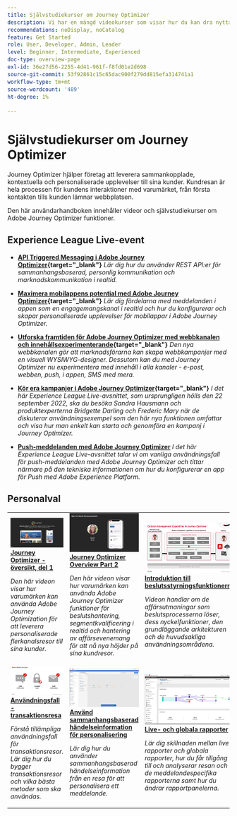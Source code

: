 ```yaml
---
title: Självstudiekurser om Journey Optimizer
description: Vi har en mängd videokurser som visar hur du kan dra nytta av fördelarna med Journey Optimizer.
recommendations: noDisplay, noCatalog
feature: Get Started
role: User, Developer, Admin, Leader
level: Beginner, Intermediate, Experienced
doc-type: overview-page
exl-id: 36e27d56-2255-4d41-961f-f8fd01e2d698
source-git-commit: 53f92861c15c65dac900f279dd815efa314741a1
workflow-type: tm+mt
source-wordcount: '489'
ht-degree: 1%

---
```



# Självstudiekurser om Journey Optimizer

Journey Optimizer hjälper företag att leverera sammankopplade, kontextuella och personaliserade upplevelser till sina kunder. Kundresan är hela processen för kundens interaktioner med varumärket, från första kontakten tills kunden lämnar webbplatsen.

Den här användarhandboken innehåller videor och självstudiekurser om Adobe Journey Optimizer funktioner.

<div id="recs-overview-body-1"></div>
<div id="recs-overview-body-2"></div>
<div id="recs-overview-body-3"></div>
<div id="recs-overview-body-4"></div>
<div id="recs-overview-body-5"></div>
<div id="recs-overview-body-6"></div>

<div id="events-section">

## Experience League Live-event

* **[API Triggered Messaging i Adobe Journey Optimizer](https://experienceleague.adobe.com/docs/events/experience-league-live-recordings/episodes/exl-live-episode-8-23-23.html?lang=en){target="_blank"}**
  *Lär dig hur du använder REST API:er för sammanhangsbaserad, personlig kommunikation och marknadskommunikation i realtid.*

* **[Maximera mobilappens potential med Adobe Journey Optimizer](https://experienceleague.adobe.com/docs/events/experience-league-live-recordings/episodes/exl-live-episode-5-24-23.html?lang=en){target="_blank"}**
  *Lär dig fördelarna med meddelanden i appen som en engagemangskanal i realtid och hur du konfigurerar och skapar personaliserade upplevelser för mobilappar i Adobe Journey Optimizer.*

* **[Utforska framtiden för Adobe Journey Optimizer med webbkanalen och innehållsexperimenterande](https://experienceleague.adobe.com/docs/events/experience-league-live-recordings/episodes/exl-live-episode-6-14-23.html?lang=en){target="_blank"}**
  *Den nya webbkanalen gör att marknadsförarna kan skapa webbkampanjer med en visuell WYSIWYG-designer. Dessutom kan du med Journey Optimizer nu experimentera med innehåll i alla kanaler - e-post, webben, push, i appen, SMS med mera.*

* **[Kör era kampanjer i Adobe Journey Optimizer](https://experienceleague.adobe.com/docs/experience-league-live-events/events/episodes/exl-live-episode-09-22-22.html?lang=en){target="_blank"}**
  *I det här Experience League Live-avsnittet, som ursprungligen hölls den 22 september 2022, ska du besöka Sandra Hausmann och produktexperterna Bridgette Darling och Frederic Mary när de diskuterar användningsexempel som den här nya funktionen omfattar och visa hur man enkelt kan starta och genomföra en kampanj i Journey Optimizer.*

* **[Push-meddelanden med Adobe Journey Optimizer](https://experienceleague.adobe.com/docs/experience-league-live-events/events/episodes/exl-live-episode-05-12-22.html)**
  *I det här Experience League Live-avsnittet talar vi om vanliga användningsfall för push-meddelanden med Adobe Journey Optimizer och tittar närmare på den tekniska informationen om hur du konfigurerar en app för Push med Adobe Experience Platform.*

</div>

<div id="staff-picks-section">

## Personalval

<table>
<tr>
  <td>
    <a href="./introduction/journey-optimizer-overview-part-1.md">
      <img alt="Journey Optimizer Overview Part 1 - Deliver omni-channel travel (video)" src="./assets/334174.jpg"/>
    </a>
    <div>
      <a href="./introduction/journey-optimizer-overview-part-1.md">
    <strong>Journey Optimizer - översikt, del 1 </strong>
    </a>
    </div>
    <p>
    <em>Den här videon visar hur varumärken kan använda Adobe Journey Optimization för att leverera personaliserade flerkanalsresor till sina kunder.</em>
    <p>
  </td>
    <td>
    <a href="./introduction/journey-optimizer-overview-part-2.md">
      <img alt="Journey Optimizer Overview Part 2 - Deliver omni channel travel (video)" src="./assets/334175.jpg"/>
    </a>
    <div>
      <a href="./introduction/journey-optimizer-overview-part-2.md">
    <strong>Journey Optimizer Overview Part 2 </strong>
    </a>
    </div>
    <p>
    <em>Den här videon visar hur varumärken kan använda Adobe Journey Optimizer funktioner för beslutshantering, segmentkvalificering i realtid och hantering av affärsevenemang för att nå nya höjder på sina kundresor.</em>
    <p>
  </td>
  </td>
    <td>
    <a href="./decision-management/create-decisions.md">
      <img alt="Introduktion till beslutsstyrningsfunktionerna" src="./assets/326961.jpg"/>
    </a>
    <div>
      <a href="./decision-management/create-decisions.md">
    <strong>Introduktion till beslutsstyrningsfunktionerna </strong>
    </a>
    </div>
    <p>
    <em>Videon handlar om de affärsutmaningar som beslutsprocesserna löser, dess nyckelfunktioner, den grundläggande arkitekturen och de huvudsakliga användningsområdena.

</em>
    <p>
  </td>
</tr>
<tr>
  <td>
    <a href="./create-journeys/use-case-transactional-journey.md">
      <img alt="Användningsfall - transaktionsresa " src="./assets/334202.jpeg"/>
    </a>
    <div>
      <a href="./create-journeys/use-case-transactional-journey.md">
    <strong>Användningsfall - transaktionsresa </strong>
    </a>
    </div>
    <p>
    <em>Förstå tillämpliga användningsfall för transaktionsresor. Lär dig hur du bygger transaktionsresor och vilka bästa metoder som ska användas.</em>
    <p>
  </td>
    <td>
    <a href="./personalize-content/use-contextual-event-information-for-personalization.md">
      <img alt="Använd sammanhangsbaserad händelseinformation för personalisering" src="./assets/334165.jpg"/>
    </a>
    <div>
      <a href="./personalize-content/use-contextual-event-information-for-personalization.md">
    <strong>Använd sammanhangsbaserad händelseinformation för personalisering </strong>
    </a>
    </div>
    <p>
    <em>Lär dig hur du använder sammanhangsbaserad händelseinformation från en resa för att personalisera ett meddelande.</em>
    <p>
  </td>
  </td>
    <td>
    <a href="./report-and-monitor/live-and-global-reports.md">
      <img alt="Live- och globala rapporter" src="./assets/334108.jpg"/>
    </a>
    <div>
      <a href="./report-and-monitor/live-and-global-reports.md">
    <strong>Live- och globala rapporter </strong>
    </a>
    </div>
    <p>
    <em>Lär dig skillnaden mellan live-rapporter och globala rapporter, hur du får tillgång till och analyserar resan och de meddelandespecifika rapporterna samt hur du ändrar rapportpanelerna.

</em>
    <p>
  </td>
</tr>
</table>
</div>
